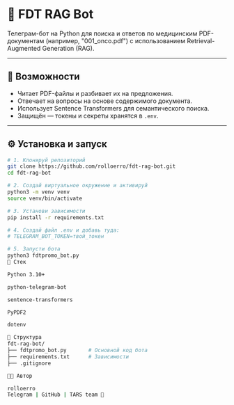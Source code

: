 # 🤖 FDT RAG Bot

Телеграм-бот на Python для поиска и ответов по медицинским PDF-документам (например, "001_onco.pdf") с использованием Retrieval-Augmented Generation (RAG).

---

## 🚀 Возможности
- Читает PDF-файлы и разбивает их на предложения.  
- Отвечает на вопросы на основе содержимого документа.  
- Использует Sentence Transformers для семантического поиска.  
- Защищён — токены и секреты хранятся в `.env`.

---

## ⚙️ Установка и запуск

```bash
# 1. Клонируй репозиторий
git clone https://github.com/rolloerro/fdt-rag-bot.git
cd fdt-rag-bot

# 2. Создай виртуальное окружение и активируй
python3 -m venv venv
source venv/bin/activate

# 3. Установи зависимости
pip install -r requirements.txt

# 4. Создай файл .env и добавь туда:
# TELEGRAM_BOT_TOKEN=твой_токен

# 5. Запусти бота
python3 fdtpromo_bot.py
🧩 Стек

Python 3.10+

python-telegram-bot

sentence-transformers

PyPDF2

dotenv

📄 Структура
fdt-rag-bot/
├── fdtpromo_bot.py       # Основной код бота
├── requirements.txt      # Зависимости
├── .gitignore

👨‍💻 Автор

rolloerro
Telegram | GitHub | TARS team 🚀 

